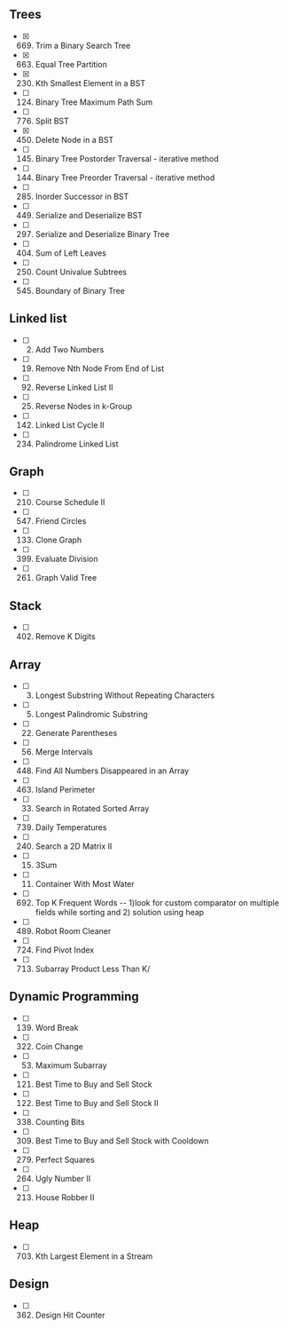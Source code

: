 ## Trees
- [x] 669. Trim a Binary Search Tree
- [x] 663. Equal Tree Partition
- [x] 230. Kth Smallest Element in a BST
- [ ] 124. Binary Tree Maximum Path Sum
- [ ] 776. Split BST
- [x] 450. Delete Node in a BST
- [ ] 145. Binary Tree Postorder Traversal - iterative method
- [ ] 144. Binary Tree Preorder Traversal - iterative method
- [ ] 285. Inorder Successor in BST
- [ ] 449. Serialize and Deserialize BST
- [ ] 297. Serialize and Deserialize Binary Tree
- [ ] 404. Sum of Left Leaves
- [ ] 250. Count Univalue Subtrees
- [ ] 545. Boundary of Binary Tree

## Linked list
- [ ] 2. Add Two Numbers
- [ ] 19. Remove Nth Node From End of List
- [ ] 92. Reverse Linked List II
- [ ] 25. Reverse Nodes in k-Group
- [ ] 142. Linked List Cycle II
- [ ] 234. Palindrome Linked List

## Graph
- [ ] 210. Course Schedule II
- [ ] 547. Friend Circles
- [ ] 133. Clone Graph
- [ ] 399. Evaluate Division
- [ ] 261. Graph Valid Tree

## Stack
- [ ] 402. Remove K Digits

## Array
- [ ] 3. Longest Substring Without Repeating Characters
- [ ] 5. Longest Palindromic Substring
- [ ] 22. Generate Parentheses
- [ ] 56. Merge Intervals
- [ ] 448. Find All Numbers Disappeared in an Array
- [ ] 463. Island Perimeter
- [ ] 33. Search in Rotated Sorted Array
- [ ] 739. Daily Temperatures
- [ ] 240. Search a 2D Matrix II
- [ ] 15. 3Sum
- [ ] 11. Container With Most Water
- [ ] 692. Top K Frequent Words  -- 1)look for custom comparator on multiple fields while sorting and 2) solution using heap
- [ ] 489. Robot Room Cleaner
- [ ] 724. Find Pivot Index
- [ ] 713. Subarray Product Less Than K/

## Dynamic Programming
- [ ] 139. Word Break
- [ ] 322. Coin Change
- [ ] 53. Maximum Subarray
- [ ] 121. Best Time to Buy and Sell Stock
- [ ] 122. Best Time to Buy and Sell Stock II
- [ ] 338. Counting Bits
- [ ] 309. Best Time to Buy and Sell Stock with Cooldown
- [ ] 279. Perfect Squares
- [ ] 264. Ugly Number II
- [ ] 213. House Robber II

## Heap
- [ ] 703. Kth Largest Element in a Stream

## Design
- [ ] 362. Design Hit Counter
